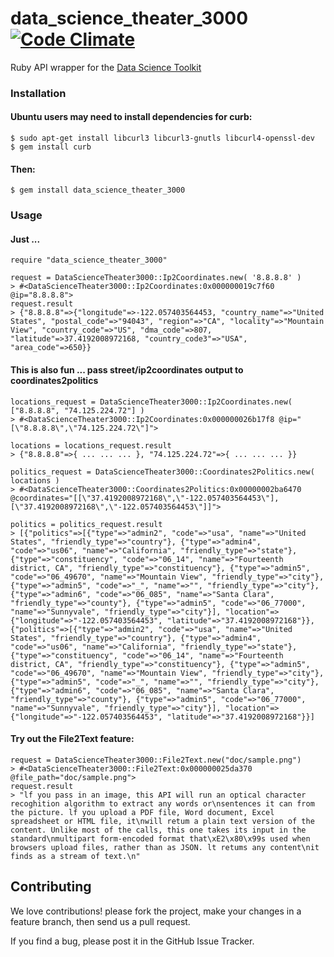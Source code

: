 # data_science_theater_3000 [![Code Climate](https://codeclimate.com/github/rthbound/rubeuler.png)](https://codeclimate.com/github/rthbound/rubeuler)

Ruby API wrapper for the [Data Science Toolkit](http://www.datasciencetoolkit.org/)

### Installation

#### Ubuntu users may need to install dependencies for curb:
    $ sudo apt-get install libcurl3 libcurl3-gnutls libcurl4-openssl-dev
    $ gem install curb
#### Then:
    $ gem install data_science_theater_3000

### Usage

#### Just ...
    require "data_science_theater_3000"

    request = DataScienceTheater3000::Ip2Coordinates.new( '8.8.8.8' )
    > #<DataScienceTheater3000::Ip2Coordinates:0x000000019c7f60 @ip="8.8.8.8">
    request.result
    > {"8.8.8.8"=>{"longitude"=>-122.057403564453, "country_name"=>"United States", "postal_code"=>"94043", "region"=>"CA", "locality"=>"Mountain View", "country_code"=>"US", "dma_code"=>807, "latitude"=>37.4192008972168, "country_code3"=>"USA", "area_code"=>650}}

#### This is also fun ... pass street/ip2coordinates output to coordinates2politics
    locations_request = DataScienceTheater3000::Ip2Coordinates.new( ["8.8.8.8", "74.125.224.72"] )
    > #<DataScienceTheater3000::Ip2Coordinates:0x000000026b17f8 @ip="[\"8.8.8.8\",\"74.125.224.72\"]">

    locations = locations_request.result
    > {"8.8.8.8"=>{ ... ... ... }, "74.125.224.72"=>{ ... ... ... }}

    politics_request = DataScienceTheater3000::Coordinates2Politics.new( locations )
    > #<DataScienceTheater3000::Coordinates2Politics:0x00000002ba6470 @coordinates="[[\"37.4192008972168\",\"-122.057403564453\"],[\"37.4192008972168\",\"-122.057403564453\"]]"> 

    politics = politics_request.result
    > [{"politics"=>[{"type"=>"admin2", "code"=>"usa", "name"=>"United States", "friendly_type"=>"country"}, {"type"=>"admin4", "code"=>"us06", "name"=>"California", "friendly_type"=>"state"}, {"type"=>"constituency", "code"=>"06_14", "name"=>"Fourteenth district, CA", "friendly_type"=>"constituency"}, {"type"=>"admin5", "code"=>"06_49670", "name"=>"Mountain View", "friendly_type"=>"city"}, {"type"=>"admin5", "code"=>"_", "name"=>"", "friendly_type"=>"city"}, {"type"=>"admin6", "code"=>"06_085", "name"=>"Santa Clara", "friendly_type"=>"county"}, {"type"=>"admin5", "code"=>"06_77000", "name"=>"Sunnyvale", "friendly_type"=>"city"}], "location"=>{"longitude"=>"-122.057403564453", "latitude"=>"37.4192008972168"}}, {"politics"=>[{"type"=>"admin2", "code"=>"usa", "name"=>"United States", "friendly_type"=>"country"}, {"type"=>"admin4", "code"=>"us06", "name"=>"California", "friendly_type"=>"state"}, {"type"=>"constituency", "code"=>"06_14", "name"=>"Fourteenth district, CA", "friendly_type"=>"constituency"}, {"type"=>"admin5", "code"=>"06_49670", "name"=>"Mountain View", "friendly_type"=>"city"}, {"type"=>"admin5", "code"=>"_", "name"=>"", "friendly_type"=>"city"}, {"type"=>"admin6", "code"=>"06_085", "name"=>"Santa Clara", "friendly_type"=>"county"}, {"type"=>"admin5", "code"=>"06_77000", "name"=>"Sunnyvale", "friendly_type"=>"city"}], "location"=>{"longitude"=>"-122.057403564453", "latitude"=>"37.4192008972168"}}]

#### Try out the File2Text feature:
    request = DataScienceTheater3000::File2Text.new("doc/sample.png")
    > #<DataScienceTheater3000::File2Text:0x000000025da370 @file_path="doc/sample.png"> 
    request.result
    > "lf you pass in an image, this API will run an optical character recoghition algorithm to extract any words or\nsentences it can from the picture. lf you upload a PDF file, Word document, Excel spreadsheet or HTML file, it\nwill retum a plain text version of the content. Unlike most of the calls, this one takes its input in the standard\nmultipart form-encoded format that\xE2\x80\x99s used when browsers upload files, rather than as JSON. lt retums any content\nit finds as a stream of text.\n" 


## Contributing

We love contributions! please fork the project, make your changes in a feature branch, then send us a pull request.

If you find a bug, please post it in the GitHub Issue Tracker.
